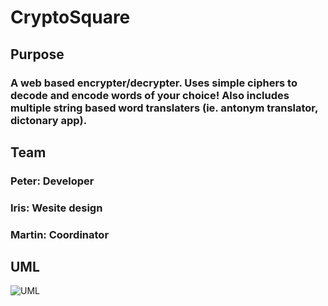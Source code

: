 # CryptoSquare

## Purpose

### A web based encrypter/decrypter. Uses simple ciphers to decode and encode words of your choice! Also includes multiple string based word translaters (ie. antonym translator, dictonary app). 

## Team

### Peter: Developer

### Iris: Wesite design

### Martin: Coordinator

## UML

![UML](https://github.com/Sphynxcat48/Encrypter/blob/main/uml/Screenshot%202024-02-21%20at%2010.18.50%20AM.png)
